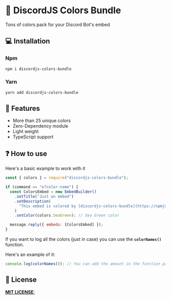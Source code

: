 # 🍃 DiscordJS Colors Bundle

Tons of colors pack for your Discord Bot's embed

## 💻 Installation

### Npm

```sh
npm i discordjs-colors-bundle
```

### Yarn

```sh
yarn add discordjs-colors-bundle
```

## 🚀 Features

- More than 25 unique colors
- Zero-Dependency module
- Light weight
- TypeScript support

## ❓ How to use

Here's a basic example to work with it

```js
const { colors } = require("discordjs-colors-bundle");

if (command == "e?color-name") {
  const ColorsEmbed = new EmbedBuilder()
    .setTitle("Just an embed")
    .setDescription(
      "This embed is colored by [discordjs-colors-bundle](https://npmjs.com/package/discordjs-colors-bundle)"
    )
    .setColor(colors.SeaGreen); // Sea Green color

  message.reply({ embeds: [ColorsEmbed] });
}
```

If you want to log all the colors (just in case) you can use the **`colorNames()`** function.

Here's an example of it:

```js
console.log(colorNames()); // You can add the amount in the function parameter if you want.
```

## 📝 License

[**MIT LICENSE**](/LICENSE);

